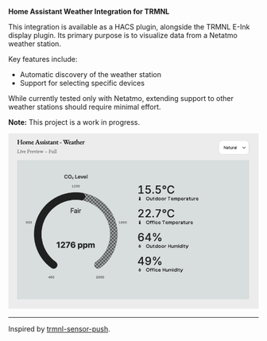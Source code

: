 **Home Assistant Weather Integration for TRMNL**

This integration is available as a HACS plugin, alongside the TRMNL E-Ink display plugin.
Its primary purpose is to visualize data from a Netatmo weather station.

Key features include:

* Automatic discovery of the weather station
* Support for selecting specific devices

While currently tested only with Netatmo, extending support to other weather stations should require minimal effort.

**Note:** This project is a work in progress.

![demo](https://github.com/TilmanGriesel/ha-trmnl-weather/blob/main/docs/demo/main.png?raw=true)

---

Inspired by [trmnl-sensor-push](https://github.com/gitstua/trmnl-sensor-push).
